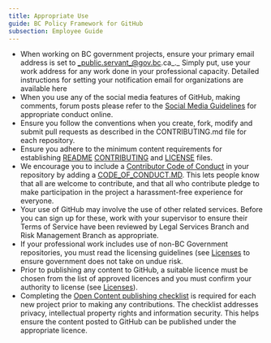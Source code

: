 ```yaml
---
title: Appropriate Use
guide: BC Policy Framework for GitHub
subsection: Employee Guide
---
```


* When working on BC government projects, ensure your primary email address is set to _public.servant_@gov.bc.ca_._ Simply put, use your work address for any work done in your professional capacity. Detailed instructions for setting your notification email for organizations are available here
* When you use any of the social media features of GitHub, making comments, forum posts please refer to the [Social Media Guidelines](http://www.gov.bc.ca/citz/citizens_engagement/some_guidelines_master.pdf) for appropriate conduct online.
* Ensure you follow the conventions when you create, fork, modify and submit pull requests as described in the CONTRIBUTING.md file for each repository.
* Ensure you adhere to the minimum content requirements for establishing [README](/BC-Gov-Org-HowTo/SAMPLE-README) [CONTRIBUTING](/BC-Gov-Org-HowTo/SAMPLE-CONTRIBUTING) and [LICENSE](/BC-Gov-Org-HowTo/using-licenses) files.
* We encourage you to include a [Contributor Code of Conduct](http://contributor-covenant.org/) in your repository by adding a [CODE\_OF\_CONDUCT.MD](/BC-Gov-Org-HowTo/SAMPLE-CODE_OF_CONDUCT). This lets people know that all are welcome to contribute, and that all who contribute pledge to make participation in the project a harassment-free experience for everyone.
* Your use of GitHub may involve the use of other related services. Before you can sign up for these, work with your supervisor to ensure their Terms of Service have been reviewed by Legal Services Branch and Risk Management Branch as appropriate.
* If your professional work includes use of non-BC Government repositories, you must read the licensing guidelines (see [Licenses](/BC-Open-Source-Development-Employee-Guide/Licenses) to ensure government does not take on undue risk.
* Prior to publishing any content to GitHub, a suitable licence must be chosen from the list of approved licences and you must confirm your authority to license (see [Licenses](/BC-Open-Source-Development-Employee-Guide/Licenses)).
* Completing the [Open Content publishing checklist](/BC-Open-Source-Development-Employee-Guide/Content-Approval-Checklist) is required for each new project prior to making any contributions. The checklist addresses privacy, intellectual property rights and information security. This helps ensure the content posted to GitHub can be published under the appropriate licence.
